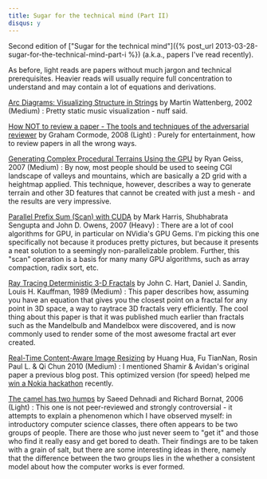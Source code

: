 ```yaml
---
title: Sugar for the technical mind (Part II)
disqus: y
---
```

Second edition of ["Sugar for the technical mind"]({% post_url 2013-03-28-sugar-for-the-technical-mind-part-i %}) (a.k.a., papers I've read recently).

<p>As before, light reads are papers without much jargon and technical prerequisites. Heavier reads will usually require full concentration to understand and may contain a lot of equations and derivations.</p>
<p><a href="http://hint.fm/papers/arc-diagrams.pdf">Arc Diagrams: Visualizing Structure in Strings</a> by Martin Wattenberg, 2002 (Medium) : Pretty static music visualization - nuff said.</p>
<p><a href="http://www.sigmod.org/publications/sigmod-record/0812/p100.open.cormode.pdf">How NOT to review a paper - The tools and techniques of the adversarial reviewer</a> by Graham Cormode, 2008 (Light) : Purely for entertainment, how to review papers in all the wrong ways.</p>
<p><a href="//developer.nvidia.com/gpugems/GPUGems3/gpugems3_ch01.html">Generating Complex Procedural Terrains Using the GPU</a> by Ryan Geiss, 2007 (Medium) : By now, most people should be used to seeing CGI landscape of valleys and mountains, which are basically a 2D grid with a heightmap applied. This technique, however, describes a way to generate terrain and other 3D features that cannot be created with just a mesh - and the results are very impressive.</p>
<p><a href="//developer.nvidia.com/gpugems/GPUGems3/gpugems3_ch39.html">Parallel Prefix Sum (Scan) with CUDA</a> by Mark Harris, Shubhabrata Sengupta and John D. Owens, 2007 (Heavy) : There are a lot of cool algorithms for GPU, in particular on NVidia's GPU Gems. I'm picking this one specifically not because it produces pretty pictures, but because it presents a neat solution to a seemingly non-parallelizable problem. Further, this "scan" operation is a basis for many many GPU algorithms, such as array compaction, radix sort, etc.</p>
<p><a href="http://graphics.cs.illinois.edu/sites/graphics.dev.engr.illinois.edu/files/rtqjs.pdf">Ray Tracing Deterministic 3-D Fractals</a> by John C. Hart, Daniel J. Sandin, Louis H. Kauffman, 1989 (Medium) : This paper describes how, assuming you have an equation that gives you the closest point on a fractal for any point in 3D space, a way to raytrace 3D fractals very efficiently. The cool thing about this paper is that it was published much earlier than fractals such as the Mandelbulb and Mandelbox were discovered, and is now commonly used to render some of the most awesome fractal art ever created.</p>
<p><a href="http://ieeexplore.ieee.org/xpl/login.jsp?tp=&arnumber=5651089&url=http%3A%2F%2Fieeexplore.ieee.org%2Fxpls%2Fabs_all.jsp%3Farnumber%3D5651089">Real-Time Content-Aware Image Resizing</a> by Huang Hua, Fu TianNan, Rosin Paul L. & Qi Chun 2010 (Medium) : I mentioned Shamir & Avidan's original paper a previous blog post. This optimized version (for speed) helped me <a href="http://www.youtube.com/watch?v=jzgxpj7Jy9E"/>win a Nokia hackathon</a> recently.</p>
<p><a href="http://www.eis.mdx.ac.uk/research/PhDArea/saeed/paper1.pdf">The camel has two humps</a> by Saeed Dehnadi and Richard Bornat, 2006 (Light) : This one is not peer-reviewed and strongly controversial - it attempts to explain a phenomenon which I have observed myself: in introductory computer science classes, there often appears to be two groups of people. There are those who just never seem to "get it" and those who find it really easy and get bored to death. Their findings are to be taken with a grain of salt, but there are some interesting ideas in there, namely that the difference between the two groups lies in the whether a consistent model about how the computer works is ever formed.</p>

